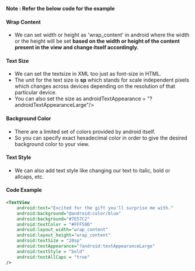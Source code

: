 **Note : Refer the below code for the example**

#### Wrap Content
- We can set width or height as 'wrap_content' in android where the width or the height will be set **based on the width or height of the content present in the view and change itself accordingly.**

#### Text Size
- We can set the textsize in XML too just as font-size in HTML. 
- The unit for the text size is **sp** which stands for scale independent pixels which changes across devices depending on the resolution of that particular device.
- You can also set the size as 
androidTextAppearance = "?androidTextAppearanceLarge"/>

#### Background Color
- There are a limited set of colors provided by android itself.
- So you can specify exact hexadecimal color in order to give the desired background color to your view.

#### Text Style
- We can also add text style like changing our text to italic, bold or allcaps, etc.

#### Code Example
```XML
<TextView
    android:text="Excited for the gift you'll surprise me with."
	android:background="@android:color/blue"
    android:background="#7E57C2"
    android:textColor = "#FFF59D"
    android:layout_width="wrap_content"
    android:layout_height="wrap_content"
    android:textSize = "20sp"
    android:textAppearance="?android:textAppearanceLarge"
	android:textStyle = "bold"
	android:textAllCaps = "true"
/>
```